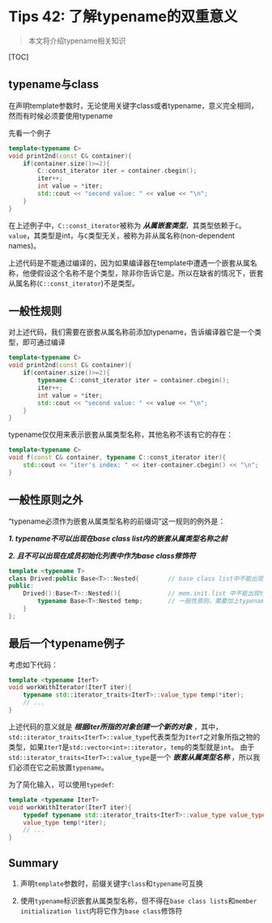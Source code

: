 # Tips 42: 了解typename的双重意义

>  本文将介绍typename相关知识

[TOC]

## typename与class

在声明template参数时，无论使用关键字class或者typename，意义完全相同，然而有时候必须要使用typename



先看一个例子

```cpp
template<typename C>
void print2nd(const C& container){
    if(container.size()>=2){
        C::const_iterator iter = container.cbegin();
        iter++;
        int value = *iter;
        std::cout << "second value: " << value << "\n";
    }
}
```

在上述例子中，`C::const_iterator`被称为 ***从属嵌套类型***，其类型依赖于`C`。`value`，其类型是int，与`C`类型无关，被称为非从属名称(non-dependent names)。

上述代码是不能通过编译的，因为如果编译器在template中遭遇一个嵌套从属名称，他便假设这个名称不是个类型，除非你告诉它是。所以在缺省的情况下，嵌套从属名称(`C::const_iterator`)不是类型。

## 一般性规则

对上述代码，我们需要在嵌套从属名称前添加typename，告诉编译器它是一个类型，即可通过编译

```cpp
template<typename C>
void print2nd(const C& container){
    if(container.size()>=2){
        typename C::const_iterator iter = container.cbegin();
        iter++;
        int value = *iter;
        std::cout << "second value: " << value << "\n";
    }
}
```

typename仅仅用来表示嵌套从属类型名称，其他名称不该有它的存在：
```cpp
template<typename C>
void f(const C& container, typename C::const_iterator iter){
    std::cout << "iter's index: " << iter-container.cbegin() << "\n";
}
```

## 一般性原则之外

“typename必须作为嵌套从属类型名称的前缀词“这一规则的例外是：

***1. typename不可以出现在base class list内的嵌套从属类型名称之前*** 

***2. 且不可以出现在成员初始化列表中作为base class修饰符***

```cpp
template <typename T>
class Drived:public Base<T>::Nested{        // base class list中不能出现typename
public:
    Drived():Base<T>::Nested(){             // mem.init.list 中不能出现typename修饰base class
        typename Base<T>:Nested temp;       // 一般性原则，需要加上typename修饰嵌套从属类型名称
    }
};
```



## 最后一个typename例子

考虑如下代码：

```cpp
template <typename IterT>
void workWithIterator(IterT iter){
    typename std::iterator_traits<IterT>::value_type temp(*iter);
    // ...
}
```
上述代码的意义就是 ***根据iter所指的对象创建一个新的对象*** ，其中，`std::iterator_traits<IterT>::value_type`代表类型为`IterT`之对象所指之物的类型，如果`IterT`是`std::vector<int>::iterator`，`temp`的类型就是`int`。
由于`std::iterator_traits<IterT>::value_type`是一个 ***嵌套从属类型名称*** ，所以我们必须在它之前放置`typename`。

为了简化输入，可以使用`typedef`:

```cpp
template <typename IterT>
void workWithIterator(IterT iter){
    typedef typename std::iterator_traits<IterT>::value_type value_type;
    value_type temp(*iter);
    // ...
}
```

## Summary
1. 声明`template`参数时，前缀关键字`class`和`typename`可互换

2. 使用`typename`标识嵌套从属类型名称，但不得在`base class lists`和`member initialization list`内将它作为`base class`修饰符